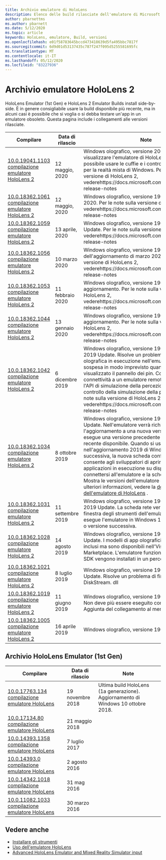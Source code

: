 ```yaml
---
title: Archivio emulatore di HoloLens
description: Elenco delle build rilasciate dell'emulatore di Microsoft HoloLens.
author: pbarnettms
ms.author: pbarnett
ms.date: 5/12/2020
ms.topic: article
keywords: HoloLens, emulatore, Build, versioni
ms.openlocfilehash: e01f58783645bccd473418639d5fa495bbc7817f
ms.sourcegitcommit: 6d9d01d53137435c787f247f095d5255581695fc
ms.translationtype: MT
ms.contentlocale: it-IT
ms.lasthandoff: 05/12/2020
ms.locfileid: "83227936"
---
```

# <a name="hololens-2-emulator-archive"></a>Archivio emulatore HoloLens 2

HoloLens Emulator (1st Gen) e HoloLens 2 Emulator Builds install side-by-side. È in genere consigliabile usare la build disponibile più recente, ma in alcuni casi è possibile che si voglia o si debba testare un'app in un emulatore obsoleto. Questa pagina include i collegamenti alle versioni rilasciate.

|  Compilare |  Data di rilascio |  Note | 
|----------|----------|----------|
|  [10.0.19041.1103 compilazione emulatore HoloLens 2](https://go.microsoft.com/fwlink/?linkid=2129088) | 12 maggio, 2020 | Windows olografico, versione 2004.  Per controllare e visualizzare l'emulatore di HoloLens 2 in stereo, è possibile usare le cuffie e i controller di movimento per la realtà mista di Windows.  Per le note sulla versione di HoloLens 2, vederehttps://docs.microsoft.com/hololens/hololens-release-notes |
|  [10.0.18362.1061 compilazione emulatore HoloLens 2](https://go.microsoft.com/fwlink/?linkid=2129833) | 12 maggio, 2020 | Windows olografico, versione 1903 può aggiornare 2020.  Per le note sulla versione di HoloLens 2, vederehttps://docs.microsoft.com/hololens/hololens-release-notes |
|  [10.0.18362.1059 compilazione emulatore HoloLens 2](https://go.microsoft.com/fwlink/?linkid=2126826) | 13 aprile, 2020 | Windows olografico, versione 1903 aprile 2020 Update.  Per le note sulla versione di HoloLens 2, vederehttps://docs.microsoft.com/hololens/hololens-release-notes |
|  [10.0.18362.1056 compilazione emulatore HoloLens 2](https://go.microsoft.com/fwlink/?linkid=2121323) | 10 marzo 2020 | Windows olografico, versione 1903 dell'aggiornamento di marzo 2020.  Per le note sulla versione di HoloLens 2, vederehttps://docs.microsoft.com/hololens/hololens-release-notes |
|  [10.0.18362.1053 compilazione emulatore HoloLens 2](https://go.microsoft.com/fwlink/?linkid=2118321) | 11 febbraio 2020 | Windows olografico, versione 1903 febbraio 2020 aggiornamento.  Per le note sulla versione di HoloLens 2, vederehttps://docs.microsoft.com/hololens/hololens-release-notes |
|  [10.0.18362.1044 compilazione emulatore HoloLens 2](https://go.microsoft.com/fwlink/?linkid=2114824) | 13 gennaio 2020 | Windows olografico, versione 1903 gennaio 2020 aggiornamento.  Per le note sulla versione di HoloLens 2, vederehttps://docs.microsoft.com/hololens/hololens-release-notes |
|  [10.0.18362.1042 compilazione emulatore HoloLens 2](https://go.microsoft.com/fwlink/?linkid=2112589) | 6 dicembre 2019 | Windows olografico, versione 1903 di dicembre 2019 Update.  Risolve un problema per cui un'app olografica in esecuzione nell'emulatore verrà sospesa in modo imprevisto quando viene visualizzato il pannello dei pin.  Consente la connettività a un emulatore remoto quando si usa l'API di simulazione della percezione o l'app di controllo della simulazione della percezione.  Per le note sulla versione di HoloLens 2, vederehttps://docs.microsoft.com/hololens/hololens-release-notes |
|  [10.0.18362.1034 compilazione emulatore HoloLens 2](https://go.microsoft.com/fwlink/?linkid=2106649) | 8 ottobre 2019 | Windows olografico, versione 1903 ottobre 2019 Update.  Nell'emulatore verrà richiesto di eseguire l'aggiornamento a una nuova versione quando si esegue una versione precedente alla versione più recente disponibile.  Quando si usa l'emulatore nell'aggiornamento 2019 di Windows 10 o versione successiva, la nuova scheda configurazione NAT consente agli sviluppatori di aprire le porte per le applicazioni in esecuzione su dispositivi distinti per connettersi all'emulatore e la scheda aggiornamenti Mostra le versioni dell'emulatore disponibili.  Per ulteriori informazioni, vedere la [documentazione dell'emulatore di HoloLens](using-the-hololens-emulator.md) . |
|  [10.0.18362.1031 compilazione emulatore HoloLens 2](https://go.microsoft.com/fwlink/?linkid=2103724) | 11 settembre 2019 | Windows olografico, versione 1903 di settembre 2019 Update.  La scheda rete verrà visualizzata nella finestra degli strumenti dell'emulatore quando si esegue l'emulatore in Windows 10 May 2019 Update o versione successiva. |
|  [10.0.18362.1028 compilazione emulatore HoloLens 2](https://go.microsoft.com/fwlink/?linkid=2101019) | 14 agosto 2019 | Windows olografico, versione 1903 agosto 2019 Update.  I modelli di app olografici non sono più inclusi ma sono disponibili nell'Visual Studio Marketplace.  L'emulatore funzionerà ora quando gli SDK vengono installati in un percorso personalizzato. |
|  [10.0.18362.1021 compilazione emulatore HoloLens 2](https://go.microsoft.com/fwlink/?linkid=2098508) | 8 luglio 2019 | Windows olografico, versione 1903 luglio 2019 Update.  Risolve un problema di firma con DiskStream. dll |
|  [10.0.18362.1019 compilazione emulatore HoloLens 2](https://go.microsoft.com/fwlink/?linkid=2095316) | 11 giugno 2019 | Windows olografico, versione 1903 giugno 2019.  Non deve più essere eseguito come amministratore.  Aggiunta del collegamento al menu Start. |
|  [10.0.18362.1005 compilazione emulatore HoloLens 2](https://go.microsoft.com/fwlink/?linkid=2087187) | 16 aprile 2019 |  Windows olografico, versione 1903. |

## <a name="hololens-emulator-1st-gen-archive"></a>Archivio HoloLens Emulator (1st Gen)

|  Compilare |  Data di rilascio |  Note | 
|----------|----------|----------|
|  [10.0.17763.134 compilazione emulatore HoloLens](https://go.microsoft.com/fwlink/?linkid=2065980) | 19 novembre 2018 | Ultima build HoloLens (1a generazione). Aggiornamento di Windows 10 ottobre 2018. |
|  [10.0.17134.80 compilazione emulatore HoloLens](https://go.microsoft.com/fwlink/?linkid=874531) | 21 maggio 2018 | 
|  [10.0.14393.1358 compilazione emulatore HoloLens](https://go.microsoft.com/fwlink/?linkid=852626) |  7 luglio 2017 |
|  [10.0.14393.0 compilazione emulatore HoloLens](https://go.microsoft.com/fwlink/?LinkID=823018) |  2 agosto 2016 |
|  [10.0.14342.1018 compilazione emulatore HoloLens](https://go.microsoft.com/fwlink/?LinkID=823018) |  31 mag 2016 |
|  [10.0.11082.1033 compilazione emulatore HoloLens](https://go.microsoft.com/fwlink/?LinkID=724053) |  30 marzo 2016 |

## <a name="see-also"></a>Vedere anche
* [Installare gli strumenti](install-the-tools.md)
* [Uso dell'emulatore HoloLens](using-the-hololens-emulator.md)
* [Advanced HoloLens Emulator and Mixed Reality Simulator input](advanced-hololens-emulator-and-mixed-reality-simulator-input.md)
